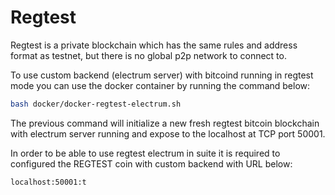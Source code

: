 # Regtest

Regtest is a private blockchain which has the same rules and address format as testnet, but there is no global p2p network to connect to.

To use custom backend (electrum server) with bitcoind running in regtest mode you can use the docker container by running the command below:

```bash
bash docker/docker-regtest-electrum.sh
```

The previous command will initialize a new fresh regtest bitcoin blockchain with electrum server running and expose to the localhost at TCP port 50001.

In order to be able to use regtest electrum in suite it is required to configured the REGTEST coin with custom backend with URL below:

```
localhost:50001:t
```
